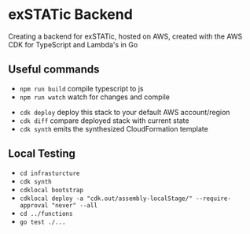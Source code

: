 # exSTATic Backend

Creating a backend for exSTATic, hosted on AWS, created with the AWS CDK for TypeScript and Lambda's in Go

## Useful commands

* `npm run build`   compile typescript to js
* `npm run watch`   watch for changes and compile
<!-- * `npm run test`    perform the jest unit tests -->
* `cdk deploy`      deploy this stack to your default AWS account/region
* `cdk diff`        compare deployed stack with current state
* `cdk synth`       emits the synthesized CloudFormation template

## Local Testing
* `cd infrasturcture`
* `cdk synth`
* `cdklocal bootstrap`
* `cdklocal deploy -a "cdk.out/assembly-localStage/" --require-approval "never" --all`
* `cd ../functions`
* `go test ./...`
